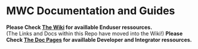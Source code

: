 # MWC Documentation and Guides

**Please Check [The Wiki](../../wiki) for availlable Enduser ressources.**<br> (The Links and Docs within this Repo have moved into the Wiki!)
**Please Check [The Doc Pages](https://mwc-project.github.io/docs/) for availlable Developer and Integrator ressources.**<br> 

